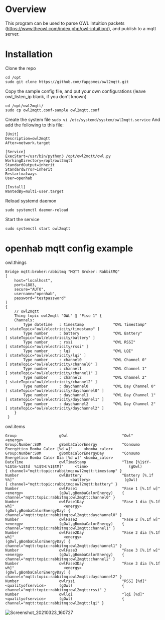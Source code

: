 # Overview

This program can be used to parse OWL Intuition packets (https://www.theowl.com/index.php/owl-intuition/), and publish to a mqtt server.

# Installation
Clone the repo
```
cd /opt
sudo git clone https://github.com/fapgomes/owl2mqtt.git
```
Copy the sample config file, and put your own configurations (leave owl_listen_ip blank, if you don't known)
```
cd /opt/owl2mqtt/
sudo cp owl2mqtt.conf-sample owl2mqtt.conf
```
Create the system file
```sudo vi /etc/systemd/system/owl2mqtt.service```
And add the following to this file:
```
[Unit]
Description=owl2mqtt
After=network.target

[Service]
ExecStart=/usr/bin/python3 /opt/owl2mqtt/owl.py
WorkingDirectory=/opt/owl2mqtt
StandardOutput=inherit
StandardError=inherit
Restart=always
User=openhab

[Install]
WantedBy=multi-user.target
```
Reload systemd daemon
```
sudo systemctl daemon-reload
```
Start the service
```
sudo systemctl start owl2mqtt
```
# openhab mqtt config example
owl.things
```
Bridge mqtt:broker:rabbitmq "MQTT Broker: RabbitMQ"
[
    host="localhost",
    port=1883,
    secure="AUTO",
    username="openhab",
    password="testpassword"
]
{
    // owl2mqtt
    Thing topic owl2mqtt "OWL" @ "Piso 1" {
    Channels:
        Type datetime   : timestamp             "OWL Timestamp"                 [ stateTopic="owl/electricity/timestamp" ]
        Type number     : battery               "OWL Battery"                   [ stateTopic="owl/electricity/battery" ]
        Type number     : rssi                  "OWL RSSI"                      [ stateTopic="owl/electricity/rssi" ]
        Type number     : lqi                   "OWL LQI"                       [ stateTopic="owl/electricity/lqi" ]
        Type number     : channel0              "OWL Channel 0"                 [ stateTopic="owl/electricity/channel0" ]
        Type number     : channel1              "OWL Channel 1"                 [ stateTopic="owl/electricity/channel1" ]
        Type number     : channel2              "OWL Channel 2"                 [ stateTopic="owl/electricity/channel2" ]
        Type number     : daychannel0           "OWL Day Channel 0"             [ stateTopic="owl/electricity/daychannel0" ]
        Type number     : daychannel1           "OWL Day Channel 1"             [ stateTopic="owl/electricity/daychannel1" ]
        Type number     : daychannel2           "OWL Day Channel 2"             [ stateTopic="owl/electricity/daychannel2" ]
    }
 }
 ```
 owl.items
 ```
 Group                   gOwl                        "Owl"       <energy>
Group:Number:SUM        gBombaCalorEnergy           "Consumo Energético Bomba Calor [%d w]"     <bomba_calor>
Group:Number:SUM        gBombaCalorEnergyDay        "Consumo Energético Bomba Calor Dia [%d w]" <bomba_calor>
DateTime                owlTimeStamp                "Time [%1$tY-%1$tm-%1$td  %1$tH:%1$tM]"     <time>                  (gOwl)                      { channel="mqtt:topic:rabbitmq:owl2mqtt:timestamp" }
Number                  owlBattery                  "Battery [%.1f %%]"                         <battery>               (gOwl)                      { channel="mqtt:topic:rabbitmq:owl2mqtt:battery" }
Number                  owlFase1                    "Fase 1 [%.1f w]"                           <energy>                (gOwl,gBombaCalorEnergy)    { channel="mqtt:topic:rabbitmq:owl2mqtt:channel0" }
Number                  owlFase1Day                 "Fase 1 dia [%.1f wh]"                      <energy>                (gOwl,gBombaCalorEnergyDay) { channel="mqtt:topic:rabbitmq:owl2mqtt:daychannel0" }
Number                  owlFase2                    "Fase 2 [%.1f w]"                           <energy>                (gOwl,gBombaCalorEnergy)    { channel="mqtt:topic:rabbitmq:owl2mqtt:channel1" }
Number                  owlFase2Day                 "Fase 2 dia [%.1f wh]"                      <energy>                (gOwl,gBombaCalorEnergyDay) { channel="mqtt:topic:rabbitmq:owl2mqtt:daychannel1" }
Number                  owlFase3                    "Fase 3 [%.1f w]"                           <energy>                (gOwl,gBombaCalorEnergy)    { channel="mqtt:topic:rabbitmq:owl2mqtt:channel2" }
Number                  owlFase3Day                 "Fase 3 dia [%.1f wh]"                      <energy>                (gOwl,gBombaCalorEnergyDay) { channel="mqtt:topic:rabbitmq:owl2mqtt:daychannel2" }
Number                  owlrssi                     "RSSI [%d]"                                 <qualityofservice>      (gOwl)                      { channel="mqtt:topic:rabbitmq:owl2mqtt:rssi" }
Number                  owllqi                      "lqi [%d]"                                  <qualityofservice>      (gOwl)                      { channel="mqtt:topic:rabbitmq:owl2mqtt:lqi" }
```
![Screenshot_20210323_160727](https://user-images.githubusercontent.com/39247306/112178710-e5941b00-8bf1-11eb-8791-71f7d7615a22.png)  
